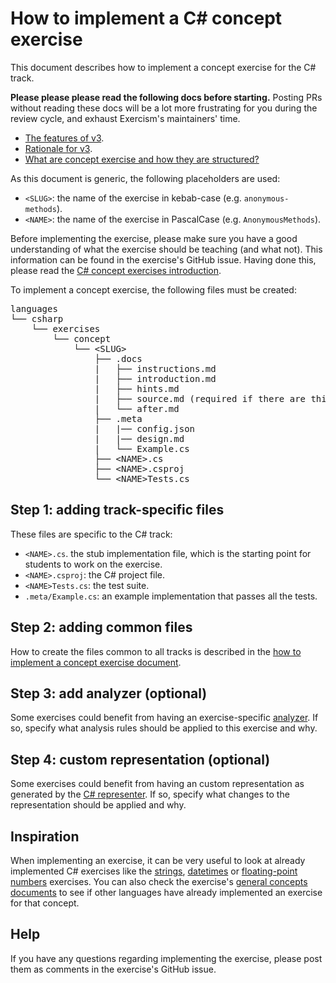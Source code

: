 # How to implement a C# concept exercise

This document describes how to implement a concept exercise for the C# track.

**Please please please read the following docs before starting.** Posting PRs without reading these docs will be a lot more frustrating for you during the review cycle, and exhaust Exercism's maintainers' time.

- [The features of v3][docs-features-of-v3].
- [Rationale for v3][docs-rationale-for-v3].
- [What are concept exercise and how they are structured?][docs-concept-exercises]

As this document is generic, the following placeholders are used:

- `<SLUG>`: the name of the exercise in kebab-case (e.g. `anonymous-methods`).
- `<NAME>`: the name of the exercise in PascalCase (e.g. `AnonymousMethods`).

Before implementing the exercise, please make sure you have a good understanding of what the exercise should be teaching (and what not). This information can be found in the exercise's GitHub issue. Having done this, please read the [C# concept exercises introduction][concept-exercises].

To implement a concept exercise, the following files must be created:

<pre>
languages
└── csharp
    └── exercises
        └── concept
            └── &lt;SLUG&gt;
                ├── .docs
                |   ├── instructions.md
                |   ├── introduction.md
                |   ├── hints.md
                |   ├── source.md (required if there are third-party sources)
                |   └── after.md
                ├── .meta
                |   |── config.json
                |   |── design.md
                |   └── Example.cs
                ├── &lt;NAME&gt;.cs
                ├── &lt;NAME&gt;.csproj
                └── &lt;NAME&gt;Tests.cs
</pre>

## Step 1: adding track-specific files

These files are specific to the C# track:

- `<NAME>.cs`. the stub implementation file, which is the starting point for students to work on the exercise.
- `<NAME>.csproj`: the C# project file.
- `<NAME>Tests.cs`: the test suite.
- `.meta/Example.cs`: an example implementation that passes all the tests.

## Step 2: adding common files

How to create the files common to all tracks is described in the [how to implement a concept exercise document][how-to-implement-a-concept-exercise].

## Step 3: add analyzer (optional)

Some exercises could benefit from having an exercise-specific [analyzer][analyzer]. If so, specify what analysis rules should be applied to this exercise and why.

## Step 4: custom representation (optional)

Some exercises could benefit from having an custom representation as generated by the [C# representer][representer]. If so, specify what changes to the representation should be applied and why.

## Inspiration

When implementing an exercise, it can be very useful to look at already implemented C# exercises like the [strings][concept-exercise-strings], [datetimes][concept-exercise-datetimes] or [floating-point numbers][concept-exercise-numbers-floating-point] exercises. You can also check the exercise's [general concepts documents][reference] to see if other languages have already implemented an exercise for that concept.

## Help

If you have any questions regarding implementing the exercise, please post them as comments in the exercise's GitHub issue.

[analyzer]: https://github.com/exercism/csharp-analyzer
[representer]: https://github.com/exercism/csharp-representer
[concept-exercises]: ../exercises/concept/README.md
[how-to-implement-a-concept-exercise]: ../../../docs/maintainers/generic-how-to-implement-a-concept-exercise.md
[docs-concept-exercises]: ../../../docs/concept-exercises.md
[docs-rationale-for-v3]: ../../../docs/rationale-for-v3.md
[docs-features-of-v3]: ../../../docs/features-of-v3.md
[concept-exercise-strings]: ../exercises/concept/strings
[concept-exercise-datetimes]: ../exercises/concept/datetimes
[concept-exercise-numbers-floating-point]: ../exercises/concept/floating-point-numbers
[reference]: ../../../reference
